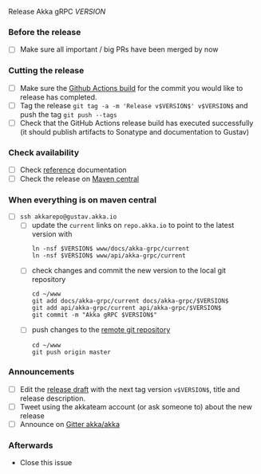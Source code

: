 Release Akka gRPC $VERSION$

<!--

(Liberally copied and adopted from Scala itself https://github.com/scala/scala-dev/blob/b11cd2e4a4431de7867db6b39362bea8fa6650e7/notes/releases/template.md)

For every release, make a copy of this file named after the release, and expand the variables.
Ideally replacing variables could become a script you can run on your local machine.

Variables to be expanded in this template:
- $VERSION$=??? 

-->

### Before the release

- [ ] Make sure all important / big PRs have been merged by now

### Cutting the release

- [ ] Make sure the [Github Actions build](https://github.com/akka/akka-grpc/actions?query=branch%3Amain) for the commit you would like to release has completed.
- [ ] Tag the release `git tag -a -m 'Release v$VERSION$' v$VERSION$` and push the tag `git push --tags`
- [ ] Check that the GitHub Actions release build has executed successfully (it should publish artifacts to Sonatype and documentation to Gustav)

### Check availability

- [ ] Check [reference](https://doc.akka.io/docs/akka-grpc/$VERSION$/) documentation
- [ ] Check the release on [Maven central](https://repo1.maven.org/maven2/com/lightbend/akka/grpc/akka-grpc-scalapb-protoc-plugin_2.12/$VERSION$/)

### When everything is on maven central
  - [ ] `ssh akkarepo@gustav.akka.io`
    - [ ] update the `current` links on `repo.akka.io` to point to the latest version with
         ```
         ln -nsf $VERSION$ www/docs/akka-grpc/current
         ln -nsf $VERSION$ www/api/akka-grpc/current
         ```
    - [ ] check changes and commit the new version to the local git repository
         ```
         cd ~/www
         git add docs/akka-grpc/current docs/akka-grpc/$VERSION$
         git add api/akka-grpc/current api/akka-grpc/$VERSION$
         git commit -m "Akka gRPC $VERSION$"
         ```
    - [ ] push changes to the [remote git repository](https://github.com/akka/doc.akka.io)
         ```
         cd ~/www
         git push origin master
         ```

### Announcements

- [ ] Edit the [release draft](https://github.com/akka/akka-grpc/releases) with the next tag version `v$VERSION$`, title and release description.
- [ ] Tweet using the akkateam account (or ask someone to) about the new release
- [ ] Announce on [Gitter akka/akka](https://gitter.im/akka/akka)

### Afterwards

- Close this issue
